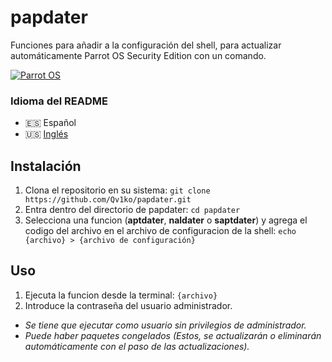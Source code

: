# papdater
Funciones para añadir a la configuración del shell, para actualizar automáticamente Parrot OS Security Edition con un comando.

[![Parrot OS](https://img.shields.io/badge/Parrot_OS-5.0+-55DDFF?style=flat-square&logo=linux&logoColor=white)](https://www.parrotsec.org/)

### Idioma del README
- 🇪🇸 Español
- 🇺🇸 [Inglés](./README.md)

## Instalación
1. Clona el repositorio en su sistema:
`git clone https://github.com/Qv1ko/papdater.git`
2. Entra dentro del directorio de papdater:
`cd papdater`
3. Selecciona una funcion (**aptdater**, **naldater** o **saptdater**) y agrega el codigo del archivo en el archivo de configuracion de la shell:
`echo {archivo} > {archivo de configuración}`

## Uso

1. Ejecuta la funcion desde la terminal:
`{archivo}`
2. Introduce la contraseña del usuario administrador.
- *Se tiene que ejecutar como usuario sin privilegios de administrador.*
- *Puede haber paquetes congelados (Estos, se actualizarán o eliminarán automáticamente con el paso de las actualizaciones).*

